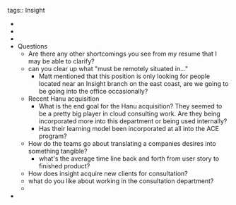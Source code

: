 tags:: Insight

-
-
-
- Questions
	- Are there any other shortcomings you see from my resume that I may be able to clarify?
	- can you clear up what "must be remotely situated in..."
		- Matt mentioned that this position is only looking for people located near an Insight branch on the east coast, are we going to be going into the office occasionally?
	- Recent Hanu acquisition
		- What is the end goal for the Hanu acquisition? They seemed to be a pretty big player in cloud consulting work. Are they being incorporated more into this department or being used internally?
		- Has their learning model been incorporated at all into the ACE program?
	- How do the teams go about translating a companies desires into something tangible?
		- what's the average time line back and forth from user story to finished product?
	- How does insight acquire new clients for consultation?
	- what do you like about working in the consultation department?
	-
-
